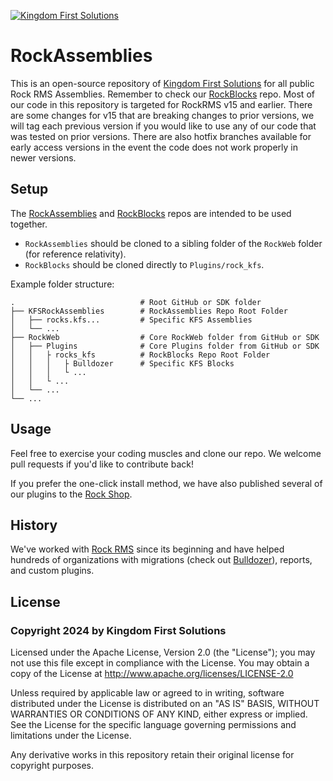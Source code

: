 [![Kingdom First Solutions](https://www.kingdomfirstsolutions.com/Content/ExternalSite/KFSArt/kingdomfirstlogo.png "Kingdom First Solutions")](https://www.kingdomfirstsolutions.com/rock)

# RockAssemblies

This is an open-source repository of [Kingdom First Solutions](https://www.kingdomfirstsolutions.com/rock) for all public Rock RMS Assemblies. Remember to check our [RockBlocks](https://github.com/KingdomFirst/RockBlocks) repo. Most of our code in this repository is targeted for RockRMS v15 and earlier. There are some changes for v15 that are breaking changes to prior versions, we will tag each previous version if you would like to use any of our code that was tested on prior versions. There are also hotfix branches available for early access versions in the event the code does not work properly in newer versions.

## Setup

The [RockAssemblies](https://github.com/KingdomFirst/RockAssemblies) and [RockBlocks](https://github.com/KingdomFirst/RockBlocks) repos are intended to be used together.

* `RockAssemblies` should be cloned to a sibling folder of the `RockWeb` folder (for reference relativity).
* `RockBlocks` should be cloned directly to `Plugins/rock_kfs`.

Example folder structure:

    .                            # Root GitHub or SDK folder
    ├── KFSRockAssemblies        # RockAssemblies Repo Root Folder
    │   ├── rocks.kfs...         # Specific KFS Assemblies
    │   └── ...
    ├── RockWeb                  # Core RockWeb folder from GitHub or SDK
    │   ├── Plugins              # Core Plugins folder from GitHub or SDK
    │   │   ├ rocks_kfs          # RockBlocks Repo Root Folder
    │   │   │   ├ Bulldozer      # Specific KFS Blocks
    │   │   │   └ ...
    │   │   └ ...
    │   └── ...
    └── ...

## Usage

Feel free to exercise your coding muscles and clone our repo.  We welcome pull requests if you'd like to contribute back!

If you prefer the one-click install method, we have also published several of our plugins to the [Rock Shop](https://www.rockrms.com/rockshop).

## History

We've worked with [Rock RMS](https://www.rockrms.com/) since its beginning and have helped hundreds of organizations with migrations (check out [Bulldozer](https://github.com/KingdomFirst/Bulldozer)), reports, and custom plugins.

## License

### Copyright 2024 by Kingdom First Solutions  

Licensed under the Apache License, Version 2.0 (the "License"); you may not use this file except in compliance with the License. You may obtain a copy of the License at http://www.apache.org/licenses/LICENSE-2.0  

Unless required by applicable law or agreed to in writing, software distributed under the License is distributed on an "AS IS" BASIS, WITHOUT WARRANTIES OR CONDITIONS OF ANY KIND, either express or implied. See the License for the specific language governing permissions and limitations under the License.

Any derivative works in this repository retain their original license for copyright purposes.
